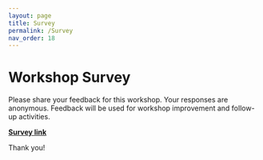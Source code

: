 ```yaml
---
layout: page
title: Survey
permalink: /Survey
nav_order: 18
---
```


# Workshop Survey
Please share your feedback for this workshop. Your responses are anonymous. Feedback will be used for workshop improvement and follow-up activities.

**<a href="https://forms.gle/uAigJNF7ymciAL787" target="_blank" rel="noopener noreferrer">Survey link</a>**


Thank you! 
